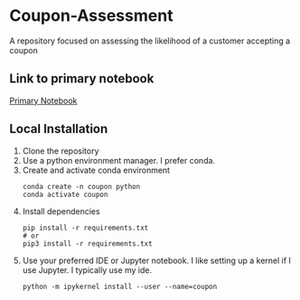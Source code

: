 # Coupon-Assessment
A repository focused on assessing the likelihood of a customer accepting a coupon


##  Link to primary notebook
[Primary Notebook](https://github.com/mattdabit/Coupon-Assessment/blob/main/prompt.ipynb)

## Local Installation

1. Clone the repository
2. Use a python environment manager. I prefer conda.
3. Create and activate conda environment
    ```
    conda create -n coupon python 
    conda activate coupon
    ```
4. Install dependencies
    ```
    pip install -r requirements.txt 
    # or 
    pip3 install -r requirements.txt
    ```
5. Use your preferred IDE or Jupyter notebook. I like setting up a kernel if I use Jupyter. I typically use my ide. 
    ```
    python -m ipykernel install --user --name=coupon
    ```

